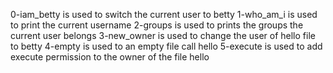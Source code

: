 0-iam_betty is used to switch the current user to betty
1-who_am_i is used to print the current username
2-groups is used to prints the groups the current user belongs
3-new_owner is used to change the user of hello file to betty
4-empty is used to an empty file call hello
5-execute is used to add execute permission to the owner of the file hello
